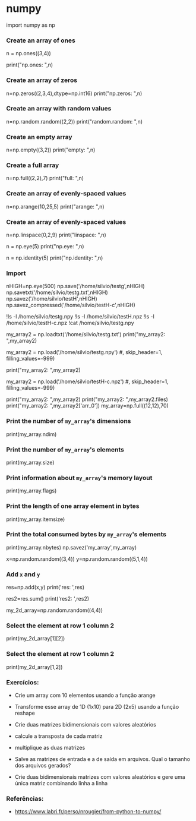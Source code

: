 # numpy
 
import numpy as np

### Create an array of ones
n = np.ones((3,4))

print("np.ones: ",n)
### Create an array of zeros

n=np.zeros((2,3,4),dtype=np.int16)
print("np.zeros: ",n)

### Create an array with random values
n=np.random.random((2,2))
print("random.random: ",n)

### Create an empty array
n=np.empty((3,2))
print("empty: ",n)

### Create a full array
n=np.full((2,2),7)
print("full: ",n)

### Create an array of evenly-spaced values
n=np.arange(10,25,5)
print("arange: ",n)

### Create an array of evenly-spaced values
n=np.linspace(0,2,9)
print("linspace: ",n)

n = np.eye(5)
print("np.eye: ",n)

n = np.identity(5)
print("np.identity: ",n)

### Import


nHIGH=np.eye(500)
np.save('/home/silvio/testg',nHIGH)
np.savetxt('/home/silvio/testg.txt',nHIGH)
np.savez('/home/silvio/testH',nHIGH)
np.savez_compressed('/home/silvio/testH-c',nHIGH)

!ls -l /home/silvio/testg.npy
!ls -l /home/silvio/testH.npz
!ls -l /home/silvio/testH-c.npz
!cat /home/silvio/testg.npy

my_array2 = np.loadtxt('/home/silvio/testg.txt')
print("my_array2: ",my_array2)

my_array2 = np.load('/home/silvio/testg.npy') #, skip_header=1, filling_values=-999)

print("my_array2: ",my_array2)

my_array2 = np.load('/home/silvio/testH-c.npz') #, skip_header=1, filling_values=-999)

print("my_array2: ",my_array2)
print("my_array2: ",my_array2.files)
print("my_array2: ",my_array2['arr_0'])
my_array=np.full((12,12),70)

### Print the number of `my_array`'s dimensions
print(my_array.ndim)

### Print the number of `my_array`'s elements
print(my_array.size)

### Print information about `my_array`'s memory layout
print(my_array.flags)

### Print the length of one array element in bytes
print(my_array.itemsize)

### Print the total consumed bytes by `my_array`'s elements
print(my_array.nbytes)
np.savez('my_array',my_array)

x=np.random.random((3,4))
y=np.random.random((5,1,4))

### Add `x` and `y`
res=np.add(x,y)
print('res: ',res)

res2=res.sum()
print('res2: ',res2)

my_2d_array=np.random.random((4,4))

### Select the element at row 1 column 2
print(my_2d_array[1][2])

### Select the element at row 1 column 2
print(my_2d_array[1,2])

### Exercícios:

* Crie um array com 10 elementos usando a função arange
* Transforme esse array de 1D (1x10) para 2D (2x5) usando a função reshape

* Crie duas matrizes bidimensionais com valores aleatórios
* calcule a transposta de cada matriz
* multiplique as duas matrizes
* Salve as matrizes de entrada e a de saída em arquivos. Qual o tamanho dos arquivos gerados?
* Crie duas bidimensionais matrizes com valores aleatórios e gere uma única matriz combinando linha a linha

### Referências:

* https://www.labri.fr/perso/nrougier/from-python-to-numpy/
